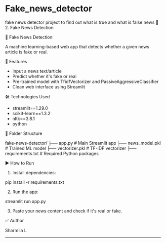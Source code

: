 # Fake_news_detector
fake news detector project to find out what is true and what is false news
📁 2. Fake News Detection

📰 Fake News Detection

A machine learning-based web app that detects whether a given news article is fake or real.

🚀 Features

- Input a news text/article
- Predict whether it's fake or real
- Pre-trained model with TfidfVectorizer and PassiveAggressiveClassifier
- Clean web interface using Streamlit

🛠️ Technologies Used

- streamlit==1.29.0
- scikit-learn==1.3.2
- nltk==3.8.1
- python

 📂 Folder Structure

fake-news-detector/
├── app.py               # Main Streamlit app
├── news_model.pkl       # Trained ML model
├── vectorizer.pkl       # TF-IDF vectorizer
├── requirements.txt     # Required Python packages

 ▶️ How to Run

1. Install dependencies:

pip install -r requirements.txt

2. Run the app:

streamlit run app.py

3. Paste your news content and check if it's real or fake.


✅ Author

Sharmila L


---
